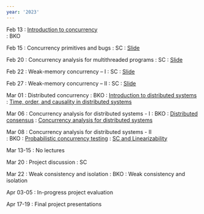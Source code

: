 ```yaml
---
year: '2023'
---
```


Feb 13
: [Introduction to concurrency](https://brightspace.tudelft.nl/d2l/le/content/499377/viewContent/3116489/View)  
	:  BKO



Feb 15
: Concurrency primitives and bugs 
	:  SC
: [Slide](https://brightspace.tudelft.nl/d2l/le/content/499377/viewContent/3116491/View)	



Feb 20
: Concurrency analysis for multithreaded programs 
	: SC
: [Slide](https://brightspace.tudelft.nl/d2l/le/content/499377/viewContent/3116498/View)


 
Feb 22 
: Weak-memory concurrency – I 
	: SC 
: [Slide](https://brightspace.tudelft.nl/d2l/le/content/499377/viewContent/3116499/View)


Feb 27
: Weak-memory concurrency – II 
	: SC 
: [Slide](https://brightspace.tudelft.nl/d2l/le/content/499377/viewContent/3116501/View)


Mar 01
: Distributed concurrency 
	: BKO
: [Introduction to distributed systems](https://brightspace.tudelft.nl/d2l/le/content/499377/viewContent/3116502/View)
: [Time, order, and causality in distributed systems](https://brightspace.tudelft.nl/d2l/le/content/499377/viewContent/3116504/View)


Mar 06
: Concurrency analysis for distributed systems - I
	: BKO
: [Distributed consensus](https://brightspace.tudelft.nl/d2l/le/content/499377/viewContent/3116506/View)
: [Concurrency analysis for distributed systems](https://brightspace.tudelft.nl/d2l/le/content/499377/viewContent/3116507/View)
	
Mar 08
: Concurrency analysis for distributed systems - II   
	: BKO
: [Probabilistic concurrency testing](https://brightspace.tudelft.nl/d2l/le/content/499377/viewContent/3116509/View)
: [SC and Linearizability](https://brightspace.tudelft.nl/d2l/le/content/499377/viewContent/3116508/View)
	
	
Mar 13-15
: No lectures 

Mar 20
: Project discussion
	: SC

Mar 22
: Weak consistency and isolation 
	: BKO
: Weak consistency and isolation

<!-- Mar 29-31
: No lectures -->

Apr 03-05
: In-progress project evaluation

<!--
Apr 14
: Active research directions
	: BKO, SC
-->

Apr 17-19
: Final project presentations
